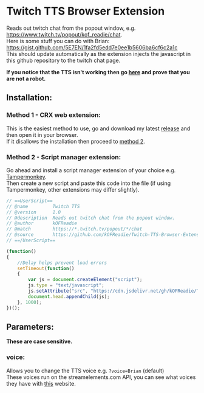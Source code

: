 # Twitch TTS Browser Extension
Reads out twitch chat from the popout window, e.g. https://www.twitch.tv/popout/kof_readie/chat.  
Here is some stuff you can do with Brian: https://gist.github.com/5E7EN/1fa2fd5edd7e0ee1b5606ba6cf6c2a1c  
This should update automatically as the extension injects the javascript in this github repository to the twitch chat page.

**If you notice that the TTS isn't working then go [here](https://api.streamelements.com/kappa/v2/speech?voice=Brian&text=Verifying%20that%20I%27m%20not%20a%20bot) and prove that you are not a robot.**

## **Installation:**
### Method 1 - CRX web extension:
This is the easiest method to use, go and download my latest [release](https://github.com/kOFReadie/Twitch-TTS-Browser-Extension/releases/) and then open it in your browser.  
If it disallows the installation then proceed to [method 2](#method-2---script-manager-extension).

### Method 2 - Script manager extension:
Go ahead and install a script manager extension of your choice e.g. [Tampermonkey](https://chrome.google.com/webstore/detail/tampermonkey-beta/gcalenpjmijncebpfijmoaglllgpjagf).  
Then create a new script and paste this code into the file (if using Tampermonkey, other extensions may differ slightly).
```js
// ==UserScript==
// @name         Twitch TTS
// @version      1.0
// @description  Reads out twitch chat from the popout window.
// @author       kOFReadie
// @match        https://*.twitch.tv/popout/*/chat
// @source       https://github.com/kOFReadie/Twitch-TTS-Browser-Extension
// ==/UserScript==

(function()
{
    //Delay helps prevent load errors
    setTimeout(function()
    {
        var js = document.createElement("script");
        js.type = "text/javascript";
        js.setAttribute("src", "https://cdn.jsdelivr.net/gh/kOFReadie/Twitch-TTS-Browser-Extension/Extension/tts.js");
        document.head.appendChild(js);
    }, 1000);
})();
```

## **Parameters**:
**These are case sensitive.**
### voice:
Allows you to change the TTS voice e.g. `?voice=Brian` (default)  
These voices run on the streamelements.com API, you can see what voices they have with [this](https://www.elunduscore.com) website.